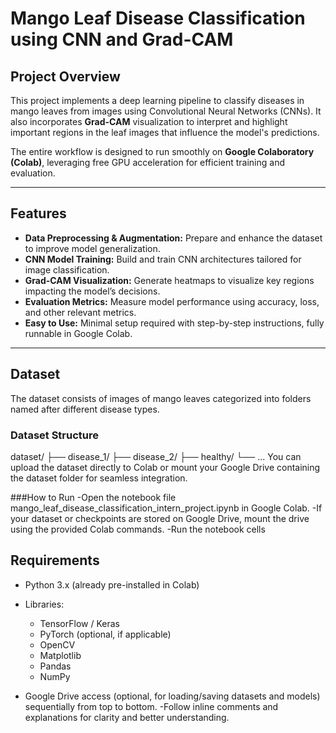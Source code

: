 # Mango Leaf Disease Classification using CNN and Grad-CAM

## Project Overview
This project implements a deep learning pipeline to classify diseases in mango leaves from images using Convolutional Neural Networks (CNNs). It also incorporates **Grad-CAM** visualization to interpret and highlight important regions in the leaf images that influence the model's predictions.

The entire workflow is designed to run smoothly on **Google Colaboratory (Colab)**, leveraging free GPU acceleration for efficient training and evaluation.

---

## Features
- **Data Preprocessing & Augmentation:** Prepare and enhance the dataset to improve model generalization.
- **CNN Model Training:** Build and train CNN architectures tailored for image classification.
- **Grad-CAM Visualization:** Generate heatmaps to visualize key regions impacting the model’s decisions.
- **Evaluation Metrics:** Measure model performance using accuracy, loss, and other relevant metrics.
- **Easy to Use:** Minimal setup required with step-by-step instructions, fully runnable in Google Colab.

---

## Dataset
The dataset consists of images of mango leaves categorized into folders named after different disease types.

### Dataset Structure

dataset/
├── disease_1/
├── disease_2/
├── healthy/
└── ...
You can upload the dataset directly to Colab or mount your Google Drive containing the dataset folder for seamless integration.

###How to Run
-Open the notebook file mango_leaf_disease_classification_intern_project.ipynb in Google Colab.
-If your dataset or checkpoints are stored on Google Drive, mount the drive using the provided Colab commands.
-Run the notebook cells 


## Requirements

- Python 3.x (already pre-installed in Colab)

- Libraries:
  - TensorFlow / Keras
  - PyTorch (optional, if applicable)
  - OpenCV
  - Matplotlib
  - Pandas
  - NumPy

- Google Drive access (optional, for loading/saving datasets and models)
sequentially from top to bottom.
-Follow inline comments and explanations for clarity and better understanding.




